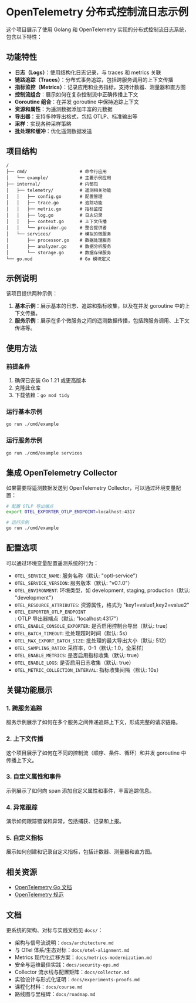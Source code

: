 # OpenTelemetry 分布式控制流日志示例

这个项目展示了使用 Golang 和 OpenTelemetry 实现的分布式控制流日志系统，包含以下特性：

## 功能特性

- **日志（Logs）**：使用结构化日志记录，与 traces 和 metrics 关联
- **链路追踪（Traces）**：分布式事务追踪，包括跨服务调用的上下文传播
- **指标监控（Metrics）**：记录应用和业务指标，支持计数器、测量器和直方图
- **控制流组合**：展示如何在复杂控制流中正确传播上下文
- **Goroutine 组合**：在并发 goroutine 中保持追踪上下文
- **资源和属性**：为遥测数据添加丰富的元数据
- **导出器**：支持多种导出格式，包括 OTLP、标准输出等
- **采样**：实现各种采样策略
- **批处理和缓冲**：优化遥测数据发送

## 项目结构

```text
/
├── cmd/                    # 命令行应用
│   └── example/            # 主要示例应用
├── internal/               # 内部包
│   ├── telemetry/          # 遥测相关功能
│   │   ├── config.go       # 配置管理
│   │   ├── trace.go        # 追踪功能
│   │   ├── metric.go       # 指标监控
│   │   ├── log.go          # 日志记录
│   │   ├── context.go      # 上下文传播
│   │   └── provider.go     # 整合提供者
│   └── services/           # 模拟的微服务
│       ├── processor.go    # 数据处理服务
│       ├── analyzer.go     # 数据分析服务
│       └── storage.go      # 数据存储服务
└── go.mod                  # Go 模块定义
```

## 示例说明

该项目提供两种示例：

1. **基本示例**：展示基本的日志、追踪和指标收集，以及在并发 goroutine 中的上下文传播。
2. **服务示例**：展示在多个微服务之间的遥测数据传播，包括跨服务调用、上下文传递等。

## 使用方法

### 前提条件

1. 确保已安装 Go 1.21 或更高版本
2. 克隆此仓库
3. 下载依赖：`go mod tidy`

### 运行基本示例

```bash
go run ./cmd/example
```

### 运行服务示例

```bash
go run ./cmd/example services
```

## 集成 OpenTelemetry Collector

如果需要将遥测数据发送到 OpenTelemetry Collector，可以通过环境变量配置：

```bash
# 配置 OTLP 导出端点
export OTEL_EXPORTER_OTLP_ENDPOINT=localhost:4317

# 运行示例
go run ./cmd/example
```

## 配置选项

可以通过环境变量配置遥测系统的行为：

- `OTEL_SERVICE_NAME`: 服务名称（默认: "optl-service"）
- `OTEL_SERVICE_VERSION`: 服务版本（默认: "v0.1.0"）
- `OTEL_ENVIRONMENT`: 环境类型，如 development, staging, production（默认: "development"）
- `OTEL_RESOURCE_ATTRIBUTES`: 资源属性，格式为 "key1=value1,key2=value2"
- `OTEL_EXPORTER_OTLP_ENDPOINT`: OTLP 导出器端点（默认: "localhost:4317"）
- `OTEL_ENABLE_CONSOLE_EXPORTER`: 是否启用控制台导出（默认: true）
- `OTEL_BATCH_TIMEOUT`: 批处理超时时间（默认: 5s）
- `OTEL_MAX_EXPORT_BATCH_SIZE`: 批处理的最大导出大小（默认: 512）
- `OTEL_SAMPLING_RATIO`: 采样率，0-1（默认: 1.0，全采样）
- `OTEL_ENABLE_METRICS`: 是否启用指标收集（默认: true）
- `OTEL_ENABLE_LOGS`: 是否启用日志收集（默认: true）
- `OTEL_METRIC_COLLECTION_INTERVAL`: 指标收集间隔（默认: 10s）

## 关键功能展示

### 1. 跨服务追踪

服务示例展示了如何在多个服务之间传递追踪上下文，形成完整的请求链路。

### 2. 上下文传播

这个项目展示了如何在不同的控制流（顺序、条件、循环）和并发 goroutine 中传播上下文。

### 3. 自定义属性和事件

示例展示了如何向 span 添加自定义属性和事件，丰富追踪信息。

### 4. 异常跟踪

演示如何跟踪错误和异常，包括捕获、记录和上报。

### 5. 自定义指标

展示如何创建和记录自定义指标，包括计数器、测量器和直方图。

## 相关资源

- [OpenTelemetry Go 文档](https://opentelemetry.io/docs/instrumentation/go/)
- [OpenTelemetry 规范](https://github.com/open-telemetry/opentelemetry-specification)

## 文档

更系统的架构、对标与实践文档见 `docs/`：

- 架构与信号流说明：`docs/architecture.md`
- 与 OTel 体系/生态对标：`docs/otel-alignment.md`
- Metrics 现代化迁移方案：`docs/metrics-modernization.md`
- 安全与运维最佳实践：`docs/security-ops.md`
- Collector 流水线与配置矩阵：`docs/collector.md`
- 实验设计与形式化证明：`docs/experiments-proofs.md`
- 课程化材料：`docs/course.md`
- 路线图与里程碑：`docs/roadmap.md`
